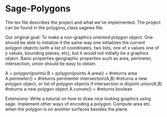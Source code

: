 Sage-Polygons
=============

The tex file describes the project and what we've implemented.
The project can be found in the polygons_class.sagews file.

Our original goal: To make a non-graphics oriented polygon object. One should be able to initialize it the same way one initializes the current polygon objects (with a list of coordinates, two lists, one of x values one of y values, bounding planes, etc), but it would not initially be a graphics object. Basic properties geographic properties such as area, perimeter, intersection, union should be easy to obtain.

A = polygon(points)
B = polygon(points
A.area() = #returns area
A.perimeter() = #returns perimenter
intersection(A,B) #returns a new polygon object, or list of polygon objects if intersection is disjoint
union(A,B) #returns a new polygon object
A.convex() = #returns boolean

Extensions: Write a tutorial on how to draw nice looking graphics using sage. Implement other ways of encoding a polygon. Compute area etc. when the polygon is on another surfaces besides the plane.
